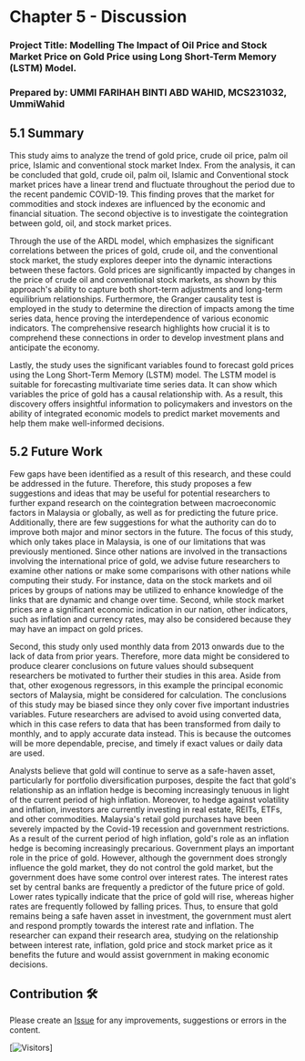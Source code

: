 # Chapter 5 - Discussion

### Project Title: Modelling The Impact of Oil Price and Stock Market Price on Gold Price using Long Short-Term Memory (LSTM) Model.

### Prepared by: UMMI FARIHAH BINTI ABD WAHID, MCS231032, UmmiWahid

## 5.1 Summary
This study aims to analyze the trend of gold price, crude oil price, palm oil price, Islamic and conventional stock market Index. From the analysis, it can be concluded that gold, crude oil, palm oil, Islamic and Conventional stock market prices have a linear trend and fluctuate throughout the period due to the recent pandemic COVID-19. This finding proves that the market for commodities and stock indexes are influenced by the economic and financial situation. The second objective is to investigate the cointegration between gold, oil, and stock market prices.

Through the use of the ARDL model, which emphasizes the significant correlations between the prices of gold, crude oil, and the conventional stock market, the study explores deeper into the dynamic interactions between these factors. Gold prices are significantly impacted by changes in the price of crude oil and conventional stock markets, as shown by this approach's ability to capture both short-term adjustments and long-term equilibrium relationships. Furthermore, the Granger causality test is employed in the study to determine the direction of impacts among the time series data, hence proving the interdependence of various economic indicators. The comprehensive research highlights how crucial it is to comprehend these connections in order to develop investment plans and anticipate the economy.

Lastly, the study uses the significant variables found to forecast gold prices using the Long Short-Term Memory (LSTM) model. The LSTM model is suitable for forecasting multivariate time series data. It can show which variables the price of gold has a causal relationship with. As a result, this discovery offers insightful information to policymakers and investors on the ability of integrated economic models to predict market movements and help them make well-informed decisions.

## 5.2 Future Work
Few gaps have been identified as a result of this research, and these could be addressed in the future. Therefore, this study proposes a few suggestions and ideas that may be useful for potential researchers to further expand research on the cointegration between macroeconomic factors in Malaysia or globally, as well as for predicting the future price. Additionally, there are few suggestions for what the authority can do to improve both major and minor sectors in the future.
The focus of this study, which only takes place in Malaysia, is one of our limitations that was previously mentioned. Since other nations are involved in the transactions involving the international price of gold, we advise future researchers to examine other nations or make some comparisons with other nations while computing their study. For instance, data on the stock markets and oil prices by groups of nations may be utilized to enhance knowledge of the links that are dynamic and change over time. Second, while stock market prices are a significant economic indication in our nation, other indicators, such as inflation and currency rates, may also be considered because they may have an impact on gold prices.

Second, this study only used monthly data from 2013 onwards due to the lack of data from prior years. Therefore, more data might be considered to produce clearer conclusions on future values should subsequent researchers be motivated to further their studies in this area. Aside from that, other exogenous regressors, in this example the principal economic sectors of Malaysia, might be considered for calculation. The conclusions of this study may be biased since they only cover five important industries variables. Future researchers are advised to avoid using converted data, which in this case refers to data that has been transformed from daily to monthly, and to apply accurate data instead. This is because the outcomes will be more dependable, precise, and timely if exact values or daily data are used.

Analysts believe that gold will continue to serve as a safe-haven asset, particularly for portfolio diversification purposes, despite the fact that gold's relationship as an inflation hedge is becoming increasingly tenuous in light of the current period of high inflation. Moreover, to hedge against volatility and inflation, investors are currently investing in real estate, REITs, ETFs, and other commodities. Malaysia's retail gold purchases have been severely impacted by the Covid-19 recession and government restrictions. As a result of the current period of high inflation, gold's role as an inflation hedge is becoming increasingly precarious. Government plays an important role in the price of gold. However, although the government does strongly influence the gold market, they do not control the gold market, but the government does have some control over interest rates. The interest rates set by central banks are frequently a predictor of the future price of gold. Lower rates typically indicate that the price of gold will rise, whereas higher rates are frequently followed by falling prices. Thus, to ensure that gold remains being a safe haven asset in investment, the government must alert and respond promptly towards the interest rate and inflation. The researcher can expand their research area, studying on the relationship between interest rate, inflation, gold price and stock market price as it benefits the future and would assist government in making economic decisions. 



## Contribution 🛠️
Please create an [Issue](https://github.com/drshahizan/BDM/issues) for any improvements, suggestions or errors in the content.



[![Visitors](https://api.visitorbadge.io/api/visitors?path=https%3A%2F%2Fgithub.com%2Fdrshahizan&labelColor=%23697689&countColor=%23555555&style=plastic)]
